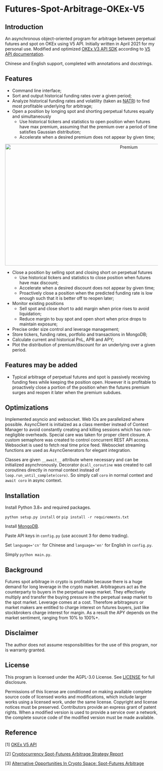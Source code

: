# Futures-Spot-Arbitrage-OKEx-V5

## Introduction

An asynchronous object-oriented program for arbitrage between perpetual futures and spot on OKEx using V5 API. Initially
written in April 2021 for my personal use. Modified and
optimized [OKEx V3 API SDK](https://github.com/okex/V3-Open-API-SDK)
according to [V5 API documentation](https://www.okex.com/docs-v5/en).

Chinese and English support, completed with annotations and docstrings.

## Features

* Command line interface;
* Sort and output historical funding rates over a given period;
* Analyze historical funding rates and volatility (taken as [NATR](https://www.macroption.com/normalized-atr/)) to find
  most profitable underlying for arbitrage;
* Open a position by longing spot and shorting perpetual futures equally and simultaneously
    * Use historical tickers and statistics to open position when futures have max premium, assuming that the premium
      over a period of time satisfies Gaussian distribution;
    * Accelerate when a desired premium does not appear by given time;

<p align="center">
  <img width="800" height="400" src="https://raw.githubusercontent.com/Aureliano90/Futures-Spot-Arbitrage-OKEx-V5/main/misc/gaussian.png" alt='Premium'>
</p>

* Close a position by selling spot and closing short on perpetual futures
    * Use historical tickers and statistics to close position when futures have max discount;
    * Accelerate when a desired discount does not appear by given time;
    * Proactively close a position when the predicted funding rate is low enough such that it is better off to reopen
      later;
* Monitor existing positions
    * Sell spot and close short to add margin when price rises to avoid liquidation;
    * Reduce margin to buy spot and open short when price drops to maintain exposure;
* Precise order size control and leverage management;
* Store tickers, funding rates, portfolio and transactions in MongoDB;
* Calculate current and historical PnL, APR and APY;
* Plot the distribution of premium/discount for an underlying over a given period.

## Features may be added

* Typical arbitrage of perpetual futures and spot is passively receiving funding fees while keeping the position open.
  However it is profitable to proactively close a portion of the position when the futures premium surges and reopen it
  later when the premium subdues.

## Optimizations

Implemented asyncio and websocket. Web IOs are parallelized where possible. AsyncClient is initialzed as a class member
instead of Context Manager to avoid constantly creating and killing sessions which has non-negligible overheads. Special
care was taken for proper client closure. A custom semaphore was created to control concurrent REST API access.
Websocket is used to fetch real time price feed. Websocket streaming functions are used as AsyncGenerators for elegant
integration.

Classes are given `__await__` attribute where necessary and can be initialized asynchronously.
Decorator `@call_coroutine` was created to call coroutines directly in normal context instead
of `loop.run_until_complete(coro)`. So simply call `coro` in normal context and `await coro` in async context.

## Installation

Install Python 3.8+ and required packages.

`python setup.py install`
or
`pip install -r requirements.txt`

Install [MongoDB](https://www.mongodb.com/try/download/community).

Paste API keys in `config.py` (use account 3 for demo trading).

Set `language='cn'` for Chinese and `language='en'` for English in `config.py`.

Simply `python main.py`.

## Background

Futures spot arbitrage in crypto is profitable because there is a huge demand for long leverage in the crypto market.
Arbitrageurs act as the counterparty to buyers in the perpetual swap market. They effectively multiply and transfer the
buying pressure in the perpetual swap market to the spot market. Leverage comes at a cost. Therefore arbitrageurs or
market makers are entitled to charge interest on futures buyers, just like stockbrokers charge interest for margin. As a
result the APY depends on the market sentiment, ranging from 10% to 100%+.

## Disclaimer

The author does not assume responsibilities for the use of this program, nor is warranty granted.

## License

This program is licensed under the AGPL-3.0 License. See [LICENSE](https://github.com/Aureliano90/Futures-Spot-Arbitrage-OKEx-V5/blob/main/LICENSE) for full disclosure.

Permissions of this license are conditioned on
making available complete source code of licensed works and modifications, which include larger works using a licensed
work, under the same license. Copyright and license notices must be preserved. Contributors provide an express grant of
patent rights. When a modified version is used to provide a service over a network, the complete source code of the
modified version must be made available.

## Reference

[1] [OKEx V5 API](https://www.okex.com/docs-v5/en)

[2] [Cryptocurrency Spot-Futures Arbitrage Strategy Report](https://www.okex.com/academy/en/spot-futures-arbitrage-strategy-report-2)

[3] [Alternative Opportunities In Crypto Space: Spot-Futures Arbitrage](https://seekingalpha.com/article/4410256-alternative-opportunities-in-crypto-spot-futures-arbitrage)
